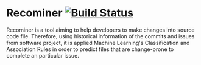 # Recominer [![Build Status](https://travis-ci.org/rodrigokuroda/recominer.svg?branch=removefiles)](https://travis-ci.org/rodrigokuroda/recominer.svg?branch=removefiles)
Recominer is a tool aiming to help developers to make changes into source code file. Therefore, using historical information of the commits and issues from software project, it is applied Machine Learning's Classification and Association Rules in order to predict files that are change-prone to complete an particular issue.
